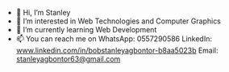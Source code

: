 - 👋 Hi, I’m Stanley
- 👀 I’m interested in Web Technologies and Computer Graphics
- 🌱 I’m currently learning Web Development
- 📫 You can reach me on
      WhatsApp: 0557290586
      LinkedIn:  www.linkedin.com/in/bobstanleyagbontor-b8aa5023b
      Email: stanleyagbontor63@gmail.com

<!---
stagbont/stagbont is a ✨ special ✨ repository because its `README.md` (this file) appears on your GitHub profile.
You can click the Preview link to take a look at your changes.
--->
